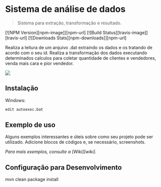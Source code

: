 # Sistema de análise de dados
> Sistema para extração, transformação e resultado.

[![NPM Version][npm-image]][npm-url]
[![Build Status][travis-image]][travis-url]
[![Downloads Stats][npm-downloads]][npm-url]

Realiza a leitura de um arquivo .dat extraindo os dados e os tratando de acordo com o seu id.
Realiza a transformação dos dados executando determinados calculos para coletar quantidade de clientes e vendedores, venda mais cara e pior vendedor.

![](../header.png)

## Instalação

Windows:

```sh
edit autoexec.bat
```

## Exemplo de uso

Alguns exemplos interessantes e úteis sobre como seu projeto pode ser utilizado. Adicione blocos de códigos e, se necessário, screenshots.

_Para mais exemplos, consulte a [Wiki][wiki]._ 

## Configuração para Desenvolvimento

mvn clean package install
